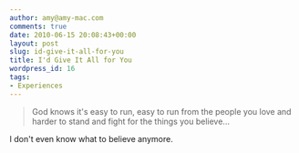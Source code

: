 ```yaml
---
author: amy@amy-mac.com
comments: true
date: 2010-06-15 20:08:43+00:00
layout: post
slug: id-give-it-all-for-you
title: I'd Give It All for You
wordpress_id: 16
tags:
- Experiences
---
```


> God knows it's easy to run, easy to run from the people you love and harder to stand and fight for the things you believe...

I don't even know what to believe anymore.
